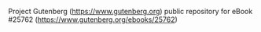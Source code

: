 Project Gutenberg (https://www.gutenberg.org) public repository for eBook #25762 (https://www.gutenberg.org/ebooks/25762)
